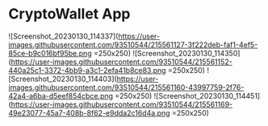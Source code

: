 # CryptoWallet App
![Screenshot_20230130_114337](https://user-images.githubusercontent.com/93510544/215561127-3f222deb-faf1-4ef5-85ce-b9c016bf95be.png =250x250)
![Screenshot_20230130_114350](https://user-images.githubusercontent.com/93510544/215561152-440a25c1-3372-4bb9-a3c1-2efa41b8ce83.png =250x250)
![Screenshot_20230130_114403](https://user-images.githubusercontent.com/93510544/215561160-43997759-2f76-42a4-a6ba-d5eef854cbce.png =250x250)
![Screenshot_20230130_114451](https://user-images.githubusercontent.com/93510544/215561169-49e23077-45a7-408b-8f62-e9dda2c16d4a.png =250x250)
